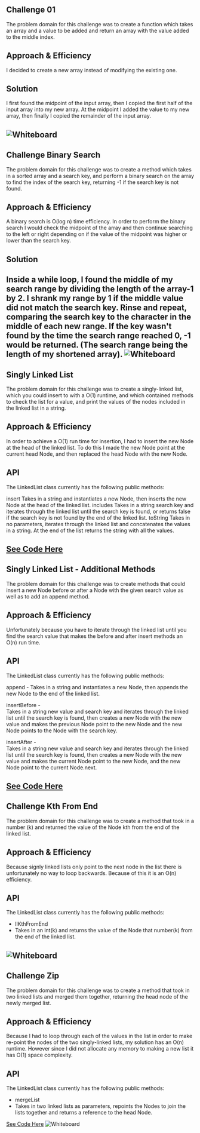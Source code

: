 ## Challenge 01
The problem domain for this challenge was to create a function which takes an array and a value to be added and return an array with the value added to the middle index.

## Approach & Efficiency
I decided to create a new array instead of modifying the existing one.

## Solution
I first found the midpoint of the input array, then I copied the first half of the input array into my new array. At the midpoint I added the value to my new array, then finally I copied the remainder of the input array.

![Whiteboard](../assets/array-insert-shift.png)
-------------------------------------------

## Challenge Binary Search
The problem domain for this challenge was to create a method which takes in a sorted array and a search key, and perform a binary search on the array to find the index of the search key, returning -1 if the search key is not found.

## Approach & Efficiency
A binary search is O(log n) time efficiency. In order to perform the binary search I would check the midpoint of the array and then continue searching to the left or right depending on if the value of the midpoint was higher or lower than the search key.

## Solution
Inside a while loop, I found the middle of my search range by dividing the length of the array-1 by 2. I shrank my range by 1 if the middle value did not match the search key. Rinse and repeat, comparing the search key to the character in the middle of each new range. If the key wasn't found by the time the search range reached 0, -1 would be returned. (The search range being the length of my shortened array).
![Whiteboard](../assets/array-binary-search-js)
-------------------------------------------------

## Singly Linked List
The problem domain for this challenge was to create a singly-linked list, which you could insert to with a O(1) runtime, and which contained methods to check the list for a value, and print the values of the nodes included in the linked list in a string.

## Approach & Efficiency
In order to achieve a O(1) run time for insertion, I had to insert the new Node at the head of the linked list. To do this I made the new Node point at the current head Node, and then replaced the head Node with the new Node.

## API
The LinkedList class currently has the following public methods:

insert
Takes in a string and instantiates a new Node, then inserts the new Node at the head of the linked list.
includes
Takes in a string search key and iterates through the linked list until the search key is found, or returns false if the search key is not found by the end of the linked list.
toString
Takes in no parameters, iterates through the linked list and concatenates the values in a string. At the end of the list returns the string with all the values.

[See Code Here](./LinkedList/LinkedList.js)
-------------------------------------------------

## Singly Linked List - Additional Methods
The problem domain for this challenge was to create methods that could insert a new Node before or after a Node with the given search value as well as to add an append method.

## Approach & Efficiency
Unfortunately because you have to iterate through the linked list until you find the search value that makes the before and after insert methods an O(n) run time.

## API
The LinkedList class currently has the following public methods:

append - Takes in a string and instantiates a new Node, then appends the new Node to the end of the linked list.
  
insertBefore -  
Takes in a string new value and search key and iterates through the linked list until the search key is found, then creates a new Node with the new value and makes the previous Node point to the new Node and the new Node points to the Node with the search key.
  
insertAfter -  
Takes in a string new value and search key and iterates through the linked list until the search key is found, then creates a new Node with the new value and makes the current Node point to the new Node, and the new Node point to the current Node.next.

[See Code Here](./LinkedList/LinkedList.js)
-----------------------------------------------
## Challenge Kth From End
The problem domain for this challenge was to create a method that took in a number (k) and returned the value of the Node kth from the end of the linked list.

## Approach & Efficiency
Because signly linked lists only point to the next node in the list there is unfortunately no way to loop backwards. Because of this it is an O(n) efficiency.

## API
The LinkedList class currently has the following public methods:
 - llKthFromEnd
  - Takes in an int(k) and returns the value of the Node that number(k) from the end of the linked list.
 
![Whiteboard](assets/llkthfromend.jpg)
--------------------------------------------------
## Challenge Zip
The problem domain for this challenge was to create a method that took in two linked lists and merged them together, returning the head node of the newly merged list.

## Approach & Efficiency
Because I had to loop through each of the values in the list in order to make re-point the nodes of the two singly-linked lists, my solution has an O(n) runtime. However since I did not allocate any memory to making a new list it has O(1) space complexity.

## API
The LinkedList class currently has the following public methods:
 - mergeList
  - Takes in two linked lists as parameters, repoints the Nodes to join the lists together and returns a reference to the head Node.
 
 
[See Code Here](https://github.com/Rachnicrice/data-structures-and-algorithms/blob/master/code401challenges/src/main/java/code401challenges/LinkedList/LinkedList.java)
![Whiteboard](assets/llmerge.jpg)
